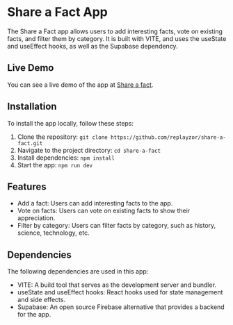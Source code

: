 # Share a Fact App

The Share a Fact app allows users to add interesting facts, vote on existing facts, and filter them by category. It is built with VITE, and uses the useState and useEffect hooks, as well as the Supabase dependency.

## Live Demo

You can see a live demo of the app at [Share a fact](https://share-a-fact-nine.vercel.app/).

## Installation

To install the app locally, follow these steps:

1. Clone the repository: `git clone https://github.com/replayzor/share-a-fact.git`
2. Navigate to the project directory: `cd share-a-fact`
3. Install dependencies: `npm install`
4. Start the app: `npm run dev`

## Features

- Add a fact: Users can add interesting facts to the app.
- Vote on facts: Users can vote on existing facts to show their appreciation.
- Filter by category: Users can filter facts by category, such as history, science, technology, etc.

## Dependencies

The following dependencies are used in this app:

- VITE: A build tool that serves as the development server and bundler.
- useState and useEffect hooks: React hooks used for state management and side effects.
- Supabase: An open source Firebase alternative that provides a backend for the app.
